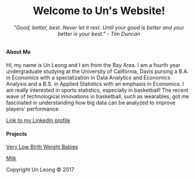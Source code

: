 
<html>
<body>

<body style="background-color:lemon chiffon;"/>

<h1 style="text-align:center;">Welcome to Un's Website!</h1>


<h6 style="text-align:center;"> "Good, better, best. Never let it rest. Until your good is better and your better is your best." - Tim Duncan</h6>

<h4>About Me </h4>

<p>Hi, my name is Un Leong and I am from the Bay Area. I am a fourth year undergraduate studying at the University of California, Davis pursing a B.A. in Economics with a specialization in Data Analytics and Economics Analysis and a B.S. in Applied Statistics with an emphasis in Economics. I am really interested in sports statistics, especially in basketball! The recent wave of technological innovations in basketball, such as wearables, got me fascinated in understanding how big data can be analyzed to improve players' performance. </p>

<a href="https://www.linkedin.com/in/un-leong-213875117">Link to my LinkedIn profile</a>

<h4> Projects </h4>
<a href = "https://github.com/uuleong/uuleong.github.io/blob/master/ECN%20140%20Project.pdf"> Very Low Birth Weight Babies</a>


<a href = "https://github.com/uuleong/uuleong.github.io/blob/master/project_fix.pdf"> Milk </a>



<footer class="site-footer &nbsp; ">Copyright Un Leong &copy; 2017</footer>

</body>
</html>

